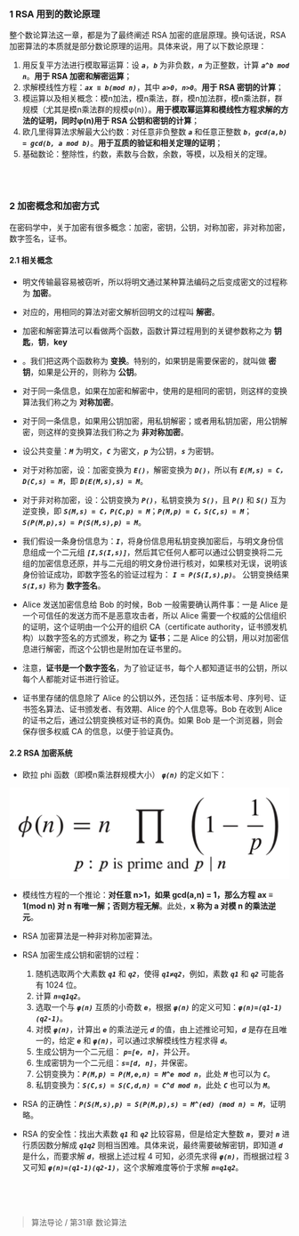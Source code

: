 ### 1 RSA 用到的数论原理

整个数论算法这一章，都是为了最终阐述 RSA 加密的底层原理。换句话说，RSA 加密算法的本质就是部分数论原理的运用。具体来说，用了以下数论原理：

1. 用反复平方法进行模取幂运算：设 ***```a```***，***```b```*** 为非负数，***```n```*** 为正整数，计算 ***```a^b mod n```***。**用于 RSA 加密和解密运算**；
2. 求解模线性方程：***```ax ≡ b(mod n)```***，其中 ***```a>0```***，***```n>0```***。**用于 RSA 密钥的计算**；
3. 模运算以及相关概念：模n加法，模n乘法，群，模n加法群，模n乘法群，群规模（尤其是模n乘法群的规模φ(n)）。**用于模取幂运算和模线性方程求解的方法的证明，同时φ(n)用于 RSA 公钥和密钥的计算**；
4. 欧几里得算法求解最大公约数：对任意非负整数 ***```a```*** 和任意正整数 ***```b```***，***```gcd(a,b) = gcd(b, a mod b)```***。**用于互质的验证和相关定理的证明**；
5. 基础数论：整除性，约数，素数与合数，余数，等模，以及相关的定理。

<br>
<br>

### 2 加密概念和加密方式

在密码学中，关于加密有很多概念：加密，密钥，公钥，对称加密，非对称加密，数字签名，证书。

#### 2.1 相关概念

- 明文传输最容易被窃听，所以将明文通过某种算法编码之后变成密文的过程称为 **加密**。

- 对应的，用相同的算法对密文解析回明文的过程叫 **解密**。

- 加密和解密算法可以看做两个函数，函数计算过程用到的关键参数称之为 **钥匙**，**钥**，**key**

- 。我们把这两个函数称为 **变换**。特别的，如果钥是需要保密的，就叫做 **密钥**，如果是公开的，则称为 **公钥**。

- 对于同一条信息，如果在加密和解密中，使用的是相同的密钥，则这样的变换算法我们称之为 **对称加密**。

- 对于同一条信息，如果用公钥加密，用私钥解密；或者用私钥加密，用公钥解密，则这样的变换算法我们称之为 **非对称加密**。

- 设公共变量：***```M```*** 为明文，***```C```*** 为密文，***```p```*** 为公钥，***```s```*** 为密钥。

- 对于对称加密，设：加密变换为 ***```E()```***，解密变换为 ***```D()```***，所以有 ***```E(M,s) = C，D(C,s) = M```***，即 ***```D(E(M,s),s) = M```***。

- 对于非对称加密，设：公钥变换为 ***```P()```***，私钥变换为 ***```S()```***，且 ***```P()```*** 和 ***```S()```*** 互为逆变换，即 ***```S(M,s) = C，P(C,p) = M```***；***```P(M,p) = C，S(C,s) = M```***；***```S(P(M,p),s) = P(S(M,s),p) = M```***。

- 我们假设一条身份信息为：***```I```***，将身份信息用私钥变换加密后，与明文身份信息组成一个二元组 ***```[I,S(I,s)]```***，然后其它任何人都可以通过公钥变换将二元组的加密信息还原，并与二元组的明文身份进行核对，如果核对无误，说明该身份验证成功，即数字签名的验证过程为： ***```I = P(S(I,s),p)```***。
公钥变换结果 ***```S(I,s)```*** 称为 **数字签名**。

- Alice 发送加密信息给 Bob 的时候，Bob 一般需要确认两件事：一是 Alice 是一个可信任的发送方而不是恶意攻击者，所以 Alice 需要一个权威的公信组织的证明，这个证明由一个公开的组织 CA（certificate authority，证书颁发机构）以数字签名的方式颁发，称之为 **证书**；二是 Alice 的公钥，用以对加密信息进行解密，而这个公钥也是附加在证书里的。

- 注意，**证书是一个数字签名**，为了验证证书，每个人都知道证书的公钥，所以每个人都能对证书进行验证。

- 证书里存储的信息除了 Alice 的公钥以外，还包括：证书版本号、序列号、证书签名算法、证书颁发者、有效期、Alice 的个人信息等。Bob 在收到 Alice 的证书之后，通过公钥变换核对证书的真伪。如果 Bob 是一个浏览器，则会保存很多权威 CA 的信息，以便于验证真伪。

#### 2.2 RSA 加密系统

- 欧拉 phi 函数（即模n乘法群规模大小） ***```φ(n)```*** 的定义如下：

![Euler's phi function](https://raw.githubusercontent.com/huanzhiyazi/reading-summary/master/%E8%AE%A1%E7%AE%97%E6%9C%BA/%E7%AE%97%E6%B3%95%E5%AF%BC%E8%AE%BA/RSA%E5%8A%A0%E5%AF%86%E5%8E%9F%E7%90%86/images/euler_phi_function.png "Euler's phi function")

- 模线性方程的一个推论：**对任意 n>1，如果 gcd(a,n) = 1，那么方程 ax ≡ 1(mod n) 对 n 有唯一解；否则方程无解**。此处，**x 称为 a 对模 n 的乘法逆元**。

- RSA 加密算法是一种非对称加密算法。

- RSA 加密生成公钥和密钥的过程：
    1. 随机选取两个大素数 ***```q1```*** 和 ***```q2```***，使得 ***```q1≠q2```***，例如，素数 ***```q1```*** 和 ***```q2```*** 可能各有 1024 位。
    2. 计算 ***```n=q1q2```***。
    3. 选取一个与 ***```φ(n)```*** 互质的小奇数 ***```e```***，根据 ***```φ(n)```*** 的定义可知：***```φ(n)=(q1-1)(q2-1)```***。
    4. 对模 ***```φ(n)```***，计算出 ***```e```*** 的乘法逆元 ***```d```*** 的值，由上述推论可知，***```d```*** 是存在且唯一的，给定 ***```e```*** 和 ***```φ(n)```***，可以通过求解模线性方程求得 ***```d```***。
    5. 生成公钥为一个二元组： ***```p=[e, n]```***，并公开。
    6. 生成密钥为一个二元组：***```s=[d, n]```***，并保密。
    7. 公钥变换为：***```P(M,p) = P(M,e,n) = M^e mod n```***，此处 ***```M```*** 也可以为 ***```C```***。
    8. 私钥变换为：***```S(C,s) = S(C,d,n) = C^d mod n```***，此处 ***```C```*** 也可以为 ***```M```***。

- RSA 的正确性：***```P(S(M,s),p) = S(P(M,p),s) = M^(ed) (mod n) = M```***，证明略。

- RSA 的安全性：找出大素数 ***```q1```*** 和 ***```q2```*** 比较容易，但是给定大整数 ***```n```***，要对 ***```n```*** 进行质因数分解成 ***```q1q2```*** 则相当困难。具体来说，最终需要破解密钥，即知道 ***```d```*** 是什么，而要求解 ***```d```***，根据上述过程 4 可知，必须先求得 ***```φ(n)```***，而根据过程 3 又可知 ***```φ(n)=(q1-1)(q2-1)```***，这个求解难度等价于求解 ***```n=q1q2```***。


<br>
<br>
<br>

>算法导论 / 第31章 数论算法
